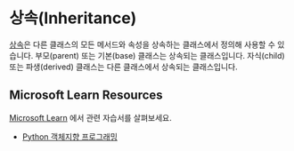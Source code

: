 # 상속(Inheritance)

[상속](https://docs.python.org/3/tutorial/classes.html#inheritance)은 다른 클래스의 모든 메서드와 속성을 상속하는 클래스에서 정의해 사용할 수 있습니다. 부모(parent) 또는 기본(base) 클래스는 상속되는 클래스입니다. 자식(child) 또는 파생(derived) 클래스는 다른 클래스에서 상속되는 클래스입니다.


## Microsoft Learn Resources

[Microsoft Learn](https://learn.microsoft.com/?WT.mc_id=python-c9-niner) 에서 관련 자습서를 살펴보세요.

- [Python 객체지향 프로그래밍](https://docs.microsoft.com/learn/modules/python-object-oriented-programming/?WT.mc_id=python-c9-niner)
